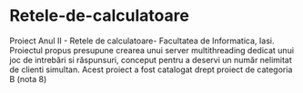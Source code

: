 # Retele-de-calculatoare
Proiect Anul II - Retele de calculatoare- Facultatea de Informatica, Iasi. Proiectul propus presupune crearea unui server multithreading dedicat unui joc
de intrebări si răspunsuri, conceput pentru a deservi un număr nelimitat de
clienti simultan. Acest proiect a fost catalogat drept proiect de categoria B (nota 8)
